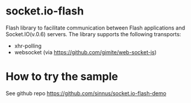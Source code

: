 # socket.io-flash

Flash library to facilitate communication between Flash applications and Socket.IO(v.0.6) servers.
The library supports the following transports:

- xhr-polling
- websocket (via https://github.com/gimite/web-socket-js)

# How to try the sample

See github repo https://github.com/sinnus/socket.io-flash-demo